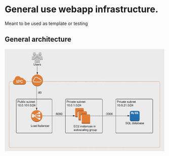 # General use webapp infrastructure. 

Meant to be used as template or testing

## General architecture

![alt text](https://github.com/glo-810/webapp/blob/master/architecture.png?raw=true)
